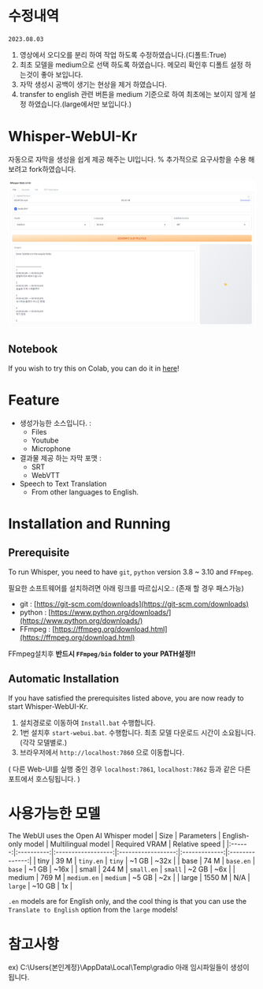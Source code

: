 # 수정내역
`2023.08.03`
1. 영상에서 오디오를 분리 하여 작업 하도록 수정하였습니다.(디폴트:True)
2. 최초 모델을 medium으로 선택 하도록 하였습니다. 메모리 확인후 디폴트 설정 하는것이 좋아 보입니다.
3. 자막 생성시 공백이 생기는 현상을 제거 하였습니다.
4. transfer to english 관련 버튼을 medium 기준으로 하여 최초에는 보이지 않게 설정 하였습니다.(large에서만 보입니다.)


# Whisper-WebUI-Kr
자동으로 자막을 생성을 쉽게 제공 해주는 UI입니다.
% 추가적으로 요구사항을 수용 해보려고 fork하였습니다.

![Whisper WebUI](https://github.com/samuggi/Whisper-WebUI-Kr/blob/master/screenshot.png)

## Notebook
If you wish to try this on Colab, you can do it in [here](https://colab.research.google.com/github/samuggi/Whisper-WebUI-Kr/blob/master/notebook/whisper-webui.ipynb)!

# Feature
- 생성가능한 소스입니다. :
  - Files
  - Youtube
  - Microphone
- 결과물 제공 하는 자막 포맷 : 
  - SRT
  - WebVTT
- Speech to Text Translation
  - From other languages to English.

# Installation and Running
## Prerequisite
To run Whisper, you need to have `git`, `python` version 3.8 ~ 3.10 and `FFmpeg`.

필요한 소프트웨어를 설치하려면 아래 링크를 따르십시오.: (존재 할 경우 패스가능)
- git : [https://git-scm.com/downloads](https://git-scm.com/downloads)
- python : [https://www.python.org/downloads/](https://www.python.org/downloads/)
- FFmpeg :  [https://ffmpeg.org/download.html](https://ffmpeg.org/download.html)

FFmpeg설치후 **반드시 `FFmpeg/bin` folder to your PATH설정!!**

## Automatic Installation
If you have satisfied the prerequisites listed above, you are now ready to start Whisper-WebUI-Kr.

1. 설치경로로 이동하여 `Install.bat` 수행합니다.
2. 1번 설치후 `start-webui.bat`. 수행합니다. 최초 모델 다운로드 시간이 소요됩니다.(각각 모델별로.)
3. 브라우저에서 `http://localhost:7860` 으로 이동합니다.

( 다른 Web-UI를 실행 중인 경우 `localhost:7861`, `localhost:7862` 등과 같은 다른 포트에서 호스팅됩니다. )

# 사용가능한 모델 
The WebUI uses the Open AI Whisper model
|  Size  | Parameters | English-only model | Multilingual model | Required VRAM | Relative speed |
|:------:|:----------:|:------------------:|:------------------:|:-------------:|:--------------:|
|  tiny  |    39 M    |     `tiny.en`      |       `tiny`       |     ~1 GB     |      ~32x      |
|  base  |    74 M    |     `base.en`      |       `base`       |     ~1 GB     |      ~16x      |
| small  |   244 M    |     `small.en`     |      `small`       |     ~2 GB     |      ~6x       |
| medium |   769 M    |    `medium.en`     |      `medium`      |     ~5 GB     |      ~2x       |
| large  |   1550 M   |        N/A         |      `large`       |    ~10 GB     |       1x       |

`.en` models are for English only, and the cool thing is that you can use the `Translate to English` option from the `large` models!

# 참고사항
ex) C:\Users\{본인계정}\AppData\Local\Temp\gradio 아래 임시파일들이 생성이 됩니다.